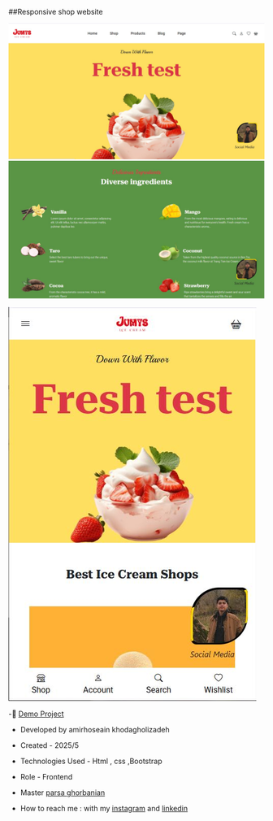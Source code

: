 ##Responsive shop website 

![viewfinal](https://github.com/amirhoseain-khodagholizadeh-web/responsive-shop/blob/main/assets/img/Capture.JPG)
![viewfinal](https://github.com/amirhoseain-khodagholizadeh-web/responsive-shop/blob/main/assets/img/Capture2.JPG)

![viewfinal](https://github.com/amirhoseain-khodagholizadeh-web/responsive-shop/blob/main/assets/img/Capture3.JPG)

-🔗 [Demo Project](https://amirhoseain-khodagholizadeh-web.github.io/responsive-shop/)

- Developed by amirhoseain khodagholizadeh

- Created - 2025/5

- Technologies Used - Html , css ,Bootstrap

- Role - Frontend

- Master [parsa ghorbanian](https://github.com/parsaGhorbanian)

- How to reach me : with my [instagram](https://instagram.com/amirhoseain_kh.dev) and [linkedin](https://www.linkedin.com/in/amirhoseain-khodagholizadeh-web/)
